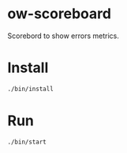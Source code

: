 # ow-scoreboard
Scorebord to show errors metrics.

# Install
```bash
./bin/install
```

# Run
```bash
./bin/start
```

